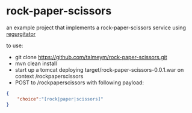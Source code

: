 # rock-paper-scissors
an example project that implements a rock-paper-scissors service using [regurgitator](http://github.com/talmeym/regurgitator-all)

to use:

- git clone https://github.com/talmeym/rock-paper-scissors.git
- mvn clean install
- start up a tomcat deploying target/rock-paper-scissors-0.0.1.war on context /rockpaperscissors
- POST to /rockpaperscissors with following payload:

```json
{
    "choice":"[rock|paper|scissors]"
}
```
